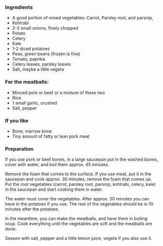 
### Ingredients
- A good portion of mixed vegetables: Carrot, Parsley root, and parsnip,
- Kohlrabi
- 2-3 small onions, finely chopped
- Potato
- Celery
- Kale
- 1-2 diced potatoes
- Peas, green beans (frozen is fine)
- Tomato, paprika
- Celery leaves, parsley leaves
- Salt, maybe a little vegeta

### For the meatballs:
- Minced pork or beef or a mixture of these two
- Rice
- 1 small garlic, crushed
- Salt, pepper

### If you like

- Bone, marrow bone
- Tiny amount of fatty or lean pork meat

### Preparation
 If you use pork or beef bones, in a large saucepan put in the washed bones, cover with water, and boil them approx. 45 minutes.

 Remove the foam that comes to the surface. If you use meat, put it in the saucepan and cook approx. 30 minutes, remove the foam that comes up.   Put the root vegetables (carrot, parsley root, parsnip, kohlrabi, celery, kale) in the saucepan and start cooking them in water.

 The water must cover the vegetables.  After approx. 30 minutes you can have in the potatoes if you use.  The rest of the vegetables should be in 10 minutes after the potatoes.

 In the meantime, you can make the meatballs, and have them in boiling soup. Cook everything until the vegetables are soft and the meatballs are done.

   Season with salt, pepper and a little lemon juice, vegeta if you also use it. 